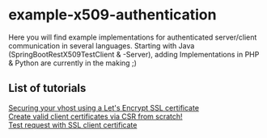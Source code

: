 # example-x509-authentication
Here you will find example implementations for authenticated server/client communication in several languages. 
Starting with Java (SpringBootRestX509TestClient & -Server), adding Implementations in PHP & Python are currently in the making ;) 

## List of tutorials
[Securing your vhost using a Let's Encrypt SSL certificate](https://github.com/excell-mobility/example-x509-authentication/blob/add-certificates/get-free-ssl-certificate-via-lets-encrypt.md)  
[Create valid client certificates via CSR from scratch!](https://github.com/excell-mobility/example-x509-authentication/blob/add-certificates/create-csr-and-signed-certificate-files.md)  
[Test request with SSL client certificate](https://github.com/excell-mobility/example-x509-authentication/blob/add-certificates/test-request-with-ssl-client-certificate.md)
